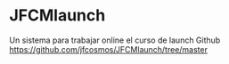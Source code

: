 # JFCMlaunch
Un sistema para trabajar online el curso de launch
Github https://github.com/jfcosmos/JFCMlaunch/tree/master
